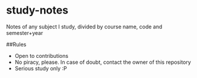 study-notes
===========

Notes of any subject I study, divided by course name, code and semester+year

##Rules

* Open to contributions
* No piracy, please. In case of doubt, contact the owner of this repository
* Serious study only :P
